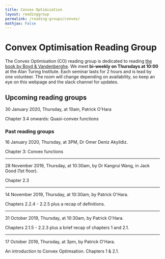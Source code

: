 ```yaml
---
title: Convex Optimisation
layout: readinggroup
permalink: /reading-groups/convex/
mathjax: False
---
```


# Convex Optimisation Reading Group

The Convex Optimisation (CO) reading group is dedicated to reading [the book by Boyd & Vandenberghe](https://web.stanford.edu/~boyd/cvxbook/).
We meet **bi-weekly on Thursdays at 10:00** at the Alan Turing Institute.
Each seminar lasts for 2 hours and is lead by one volunteer.
The room will change depending on availability, so keep an eye on this webpage and the slack channel for updates.

## Upcoming reading groups

30 January 2020, Thursday, at 10am, Patrick O'Hara

Chapter 3.4 onwards: Quasi-convex functions

### Past reading groups

16 January 2020, Thursday, at 3PM, Dr Omer Deniz Akyildiz.

Chapter 3: Convex functions

***

28 November 2019, Thursday, at 10:30am, by Dr Kangrui Wang, in Jack Good (1st floor).

Chapter 2.3

***

14 November 2019, Thursday, at 10:30am, by Patrick O'Hara.

Chapters 2.2.4 - 2.2.5 plus a recap of definitions.

***

31 October 2019, Thursday, at 10:30am, by Patrick O'Hara.

Chapters 2.1.5 - 2.2.3 plus a brief recap of chapters 1 and 2.1.

***

17 October 2019, Thursday, at 3pm, by Patrick O'Hara.

An introduction to Convex Optimsation.
Chapters 1 & 2.1.
